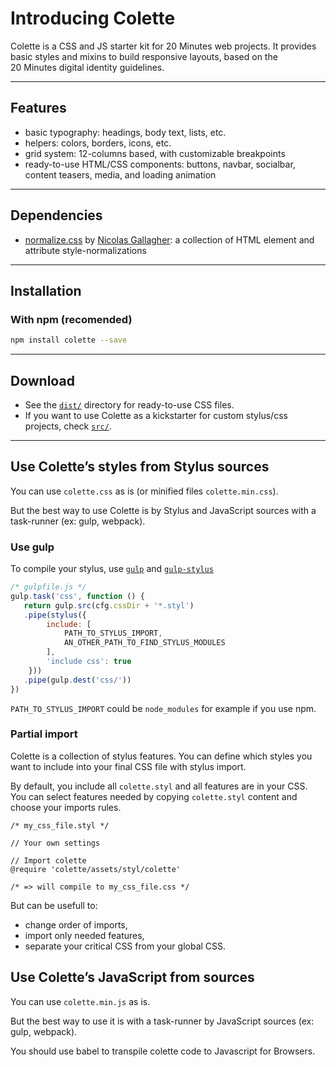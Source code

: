 # Introducing Colette
Colette is a CSS and JS starter kit for 20 Minutes web projects.
It provides basic styles and mixins to build responsive layouts,
based on the 20 Minutes digital identity guidelines.

---
## Features
- basic typography: headings, body text, lists, etc.
- helpers: colors, borders, icons, etc.
- grid system: 12-columns based, with customizable breakpoints
- ready-to-use HTML/CSS components: buttons, navbar, socialbar,
content teasers, media, and loading animation

---
## Dependencies
- [normalize.css](https://github.com/necolas/normalize.css/) by [Nicolas Gallagher](https://github.com/necolas): a collection of HTML element and attribute style-normalizations

---
## Installation

### With npm (recomended)
```bash
npm install colette --save
```

---
## Download
- See the [`dist/`](https://github.com/20minutes/colette/tree/gh-pages/dist)
directory for ready-to-use CSS files.
- If you want to use Colette as a kickstarter for custom stylus/css
projects, check [`src/`](https://github.com/20minutes/colette/assets/).

---
## Use Colette’s styles from Stylus sources

You can use `colette.css` as is (or minified files `colette.min.css`).

But the best way to use Colette is by Stylus and JavaScript sources with a task-runner (ex: gulp, webpack).

### Use gulp

To compile your stylus, use [`gulp`](https://github.com/gulpjs/gulp) and [`gulp-stylus`](https://github.com/stevelacy/gulp-stylus)

```javascript
/* gulpfile.js */
gulp.task('css', function () {
   return gulp.src(cfg.cssDir + '*.styl')
   .pipe(stylus({
        include: [
            PATH_TO_STYLUS_IMPORT,
            AN_OTHER_PATH_TO_FIND_STYLUS_MODULES
        ],
        'include css': true
    }))
   .pipe(gulp.dest('css/'))
})
```

`PATH_TO_STYLUS_IMPORT` could be `node_modules` for example if you use npm.


### Partial import

Colette is a collection of stylus features. You can define which styles you want to include into your final CSS file with stylus import.

By default, you include all `colette.styl` and all features are in your CSS.
You can select features needed by copying `colette.styl` content and choose your imports rules.

```stylus
/* my_css_file.styl */

// Your own settings

// Import colette
@require 'colette/assets/styl/colette'

/* => will compile to my_css_file.css */
```

But can be usefull to:
- change order of imports,
- import only needed features,
- separate your critical CSS from your global CSS.

## Use Colette’s JavaScript from sources

You can use `colette.min.js` as is.

But the best way to use it is with a task-runner by JavaScript sources (ex: gulp, webpack).

You should use babel to transpile colette code to Javascript for Browsers.
